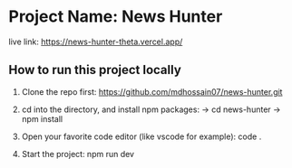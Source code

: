 # Project Name: News Hunter

live link: https://news-hunter-theta.vercel.app/

## How to run this project locally

1. Clone the repo first:
   https://github.com/mdhossain07/news-hunter.git

2. cd into the directory, and install npm packages:
   -> cd news-hunter
   -> npm install

3. Open your favorite code editor (like vscode for example):
   code .

4. Start the project: npm run dev
